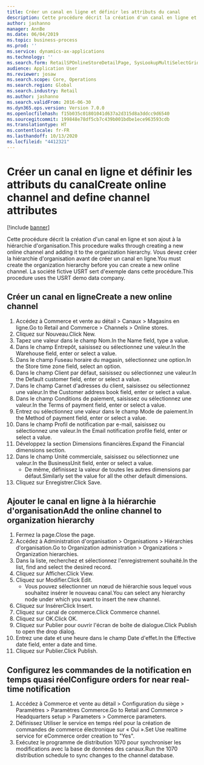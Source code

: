 ```yaml
---
title: Créer un canal en ligne et définir les attributs du canal
description: Cette procédure décrit la création d'un canal en ligne et son ajout à la hiérarchie d'organisation.
author: jashanno
manager: AnnBe
ms.date: 06/04/2019
ms.topic: business-process
ms.prod: ''
ms.service: dynamics-ax-applications
ms.technology: ''
ms.search.form: RetailSPOnlineStoreDetailPage, SysLookupMultiSelectGrid, DimensionLookup, OMHierarchyManager, HierarchyDesigner, OMNodeSelection, HierarchyPublishAndCloseForm
audience: Application User
ms.reviewer: josaw
ms.search.scope: Core, Operations
ms.search.region: Global
ms.search.industry: Retail
ms.author: jashanno
ms.search.validFrom: 2016-06-30
ms.dyn365.ops.version: Version 7.0.0
ms.openlocfilehash: f15b035c01801041d637a2d315d8a3ddcc9d6540
ms.sourcegitcommit: 199848e78df5cb7c439b001bdbe1ece963593cdb
ms.translationtype: HT
ms.contentlocale: fr-FR
ms.lasthandoff: 10/13/2020
ms.locfileid: "4412321"
---
```

# <a name="create-online-channel-and-define-channel-attributes"></a><span data-ttu-id="cb86b-103">Créer un canal en ligne et définir les attributs du canal</span><span class="sxs-lookup"><span data-stu-id="cb86b-103">Create online channel and define channel attributes</span></span>

[!include [banner](../includes/banner.md)]

<span data-ttu-id="cb86b-104">Cette procédure décrit la création d'un canal en ligne et son ajout à la hiérarchie d'organisation.</span><span class="sxs-lookup"><span data-stu-id="cb86b-104">This procedure walks through creating a new online channel and adding it to the organization hierarchy.</span></span> <span data-ttu-id="cb86b-105">Vous devez créer la hiérarchie d'organisation avant de créer un canal en ligne.</span><span class="sxs-lookup"><span data-stu-id="cb86b-105">You must create the organization hierarchy before you can create a new online channel.</span></span> <span data-ttu-id="cb86b-106">La société fictive USRT sert d'exemple dans cette procédure.</span><span class="sxs-lookup"><span data-stu-id="cb86b-106">This procedure uses the USRT demo data company.</span></span>


## <a name="create-a-new-online-channel"></a><span data-ttu-id="cb86b-107">Créer un canal en ligne</span><span class="sxs-lookup"><span data-stu-id="cb86b-107">Create a new online channel</span></span>
1. <span data-ttu-id="cb86b-108">Accédez à Commerce et vente au détail > Canaux > Magasins en ligne.</span><span class="sxs-lookup"><span data-stu-id="cb86b-108">Go to Retail and Commerce > Channels > Online stores.</span></span>
2. <span data-ttu-id="cb86b-109">Cliquez sur Nouveau.</span><span class="sxs-lookup"><span data-stu-id="cb86b-109">Click New.</span></span>
3. <span data-ttu-id="cb86b-110">Tapez une valeur dans le champ Nom.</span><span class="sxs-lookup"><span data-stu-id="cb86b-110">In the Name field, type a value.</span></span>
4. <span data-ttu-id="cb86b-111">Dans le champ Entrepôt, saisissez ou sélectionnez une valeur.</span><span class="sxs-lookup"><span data-stu-id="cb86b-111">In the Warehouse field, enter or select a value.</span></span>
5. <span data-ttu-id="cb86b-112">Dans le champ Fuseau horaire du magasin, sélectionnez une option.</span><span class="sxs-lookup"><span data-stu-id="cb86b-112">In the Store time zone field, select an option.</span></span>
6. <span data-ttu-id="cb86b-113">Dans le champ Client par défaut, saisissez ou sélectionnez une valeur.</span><span class="sxs-lookup"><span data-stu-id="cb86b-113">In the Default customer field, enter or select a value.</span></span>
7. <span data-ttu-id="cb86b-114">Dans le champ Carnet d'adresses du client, saisissez ou sélectionnez une valeur.</span><span class="sxs-lookup"><span data-stu-id="cb86b-114">In the Customer address book field, enter or select a value.</span></span>
8. <span data-ttu-id="cb86b-115">Dans le champ Conditions de paiement, saisissez ou sélectionnez une valeur.</span><span class="sxs-lookup"><span data-stu-id="cb86b-115">In the Terms of payment field, enter or select a value.</span></span>
9. <span data-ttu-id="cb86b-116">Entrez ou sélectionnez une valeur dans le champ Mode de paiement.</span><span class="sxs-lookup"><span data-stu-id="cb86b-116">In the Method of payment field, enter or select a value.</span></span>
10. <span data-ttu-id="cb86b-117">Dans le champ Profil de notification par e-mail, saisissez ou sélectionnez une valeur.</span><span class="sxs-lookup"><span data-stu-id="cb86b-117">In the Email notification profile field, enter or select a value.</span></span>
11. <span data-ttu-id="cb86b-118">Développez la section Dimensions financières.</span><span class="sxs-lookup"><span data-stu-id="cb86b-118">Expand the Financial dimensions section.</span></span>
12. <span data-ttu-id="cb86b-119">Dans le champ Unité commerciale, saisissez ou sélectionnez une valeur.</span><span class="sxs-lookup"><span data-stu-id="cb86b-119">In the BusinessUnit field, enter or select a value.</span></span>
    * <span data-ttu-id="cb86b-120">De même, définissez la valeur de toutes les autres dimensions par défaut.</span><span class="sxs-lookup"><span data-stu-id="cb86b-120">Similarly set the value for all the other default dimensions.</span></span>  
13. <span data-ttu-id="cb86b-121">Cliquez sur Enregistrer.</span><span class="sxs-lookup"><span data-stu-id="cb86b-121">Click Save.</span></span>

## <a name="add-the-online-channel-to-organization-hierarchy"></a><span data-ttu-id="cb86b-122">Ajouter le canal en ligne à la hiérarchie d'organisation</span><span class="sxs-lookup"><span data-stu-id="cb86b-122">Add the online channel to organization hierarchy</span></span>
1. <span data-ttu-id="cb86b-123">Fermez la page.</span><span class="sxs-lookup"><span data-stu-id="cb86b-123">Close the page.</span></span>
2. <span data-ttu-id="cb86b-124">Accédez à Administration d'organisation > Organisations > Hiérarchies d'organisation.</span><span class="sxs-lookup"><span data-stu-id="cb86b-124">Go to Organization administration > Organizations > Organization hierarchies.</span></span>
3. <span data-ttu-id="cb86b-125">Dans la liste, recherchez et sélectionnez l'enregistrement souhaité.</span><span class="sxs-lookup"><span data-stu-id="cb86b-125">In the list, find and select the desired record.</span></span>
4. <span data-ttu-id="cb86b-126">Cliquez sur Afficher.</span><span class="sxs-lookup"><span data-stu-id="cb86b-126">Click View.</span></span>
5. <span data-ttu-id="cb86b-127">Cliquez sur Modifier.</span><span class="sxs-lookup"><span data-stu-id="cb86b-127">Click Edit.</span></span>
    * <span data-ttu-id="cb86b-128">Vous pouvez sélectionner un nœud de hiérarchie sous lequel vous souhaitez insérer le nouveau canal.</span><span class="sxs-lookup"><span data-stu-id="cb86b-128">You can select any hierarchy node under which you want to insert the new channel.</span></span>  
6. <span data-ttu-id="cb86b-129">Cliquez sur Insérer</span><span class="sxs-lookup"><span data-stu-id="cb86b-129">Click Insert.</span></span>
7. <span data-ttu-id="cb86b-130">Cliquez sur canal de commerce.</span><span class="sxs-lookup"><span data-stu-id="cb86b-130">Click Commerce channel.</span></span>
8. <span data-ttu-id="cb86b-131">Cliquez sur OK.</span><span class="sxs-lookup"><span data-stu-id="cb86b-131">Click OK.</span></span>
9. <span data-ttu-id="cb86b-132">Cliquez sur Publier pour ouvrir l'écran de boîte de dialogue.</span><span class="sxs-lookup"><span data-stu-id="cb86b-132">Click Publish to open the drop dialog.</span></span>
10. <span data-ttu-id="cb86b-133">Entrez une date et une heure dans le champ Date d'effet.</span><span class="sxs-lookup"><span data-stu-id="cb86b-133">In the Effective date field, enter a date and time.</span></span>
11. <span data-ttu-id="cb86b-134">Cliquez sur Publier.</span><span class="sxs-lookup"><span data-stu-id="cb86b-134">Click Publish.</span></span>

## <a name="configure-orders-for-near-real-time-notification"></a><span data-ttu-id="cb86b-135">Configurez les commandes de la notification en temps quasi réel</span><span class="sxs-lookup"><span data-stu-id="cb86b-135">Configure orders for near real-time notification</span></span>
1. <span data-ttu-id="cb86b-136">Accédez à Commerce et vente au détail > Configuration du siège > Paramètres > Paramètres Commerce.</span><span class="sxs-lookup"><span data-stu-id="cb86b-136">Go to Retail and Commerce  > Headquarters setup > Parameters > Commerce parameters.</span></span>
2. <span data-ttu-id="cb86b-137">Définissez Utiliser le service en temps réel pour la création de commandes de commerce électronique sur « Oui ».</span><span class="sxs-lookup"><span data-stu-id="cb86b-137">Set Use realtime service for eCommerce order creation to "Yes".</span></span>
3. <span data-ttu-id="cb86b-138">Exécutez le programme de distribution 1070 pour synchroniser les modifications avec la base de données des canaux.</span><span class="sxs-lookup"><span data-stu-id="cb86b-138">Run the 1070 distribution schedule to sync changes to the channel database.</span></span> 


